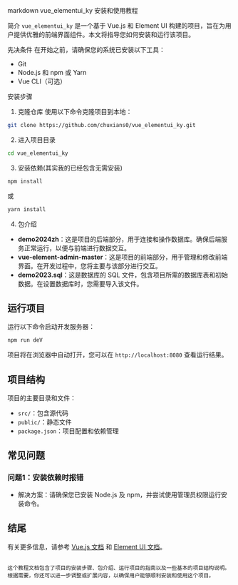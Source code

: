 markdown
vue_elementui_ky 安装和使用教程

 简介
`vue_elementui_ky` 是一个基于 Vue.js 和 Element UI 构建的项目，旨在为用户提供优雅的前端界面组件。本文将指导您如何安装和运行该项目。

 先决条件
在开始之前，请确保您的系统已安装以下工具：
- Git
- Node.js 和 npm 或 Yarn
- Vue CLI（可选）

 安装步骤

1. 克隆仓库
使用以下命令克隆项目到本地：
```bash
git clone https://github.com/chuxians0/vue_elementui_ky.git
```

2. 进入项目目录
```bash
cd vue_elementui_ky
```
3. 安装依赖(其实我的已经包含无需安装)
```bash
npm install
```
或
```bash
yarn install
```

4. 包介绍
- **demo2024zh**：这是项目的后端部分，用于连接和操作数据库。确保后端服务正常运行，以便与前端进行数据交互。
- **vue-element-admin-master**：这是项目的前端部分，用于管理和修改前端界面。在开发过程中，您将主要与该部分进行交互。
- **demo2023.sql**：这是数据库的 SQL 文件，包含项目所需的数据库表和初始数据。在设置数据库时，您需要导入该文件。

## 运行项目
运行以下命令启动开发服务器：
```bash
npm run deV
```
项目将在浏览器中自动打开，您可以在 `http://localhost:8080` 查看运行结果。

## 项目结构
项目的主要目录和文件：
- `src/`：包含源代码
- `public/`：静态文件
- `package.json`：项目配置和依赖管理

## 常见问题
### 问题1：安装依赖时报错
- 解决方案：请确保您已安装 Node.js 及 npm，并尝试使用管理员权限运行安装命令。

## 结尾
有关更多信息，请参考 [Vue.js 文档](https://vuejs.org) 和 [Element UI 文档](https://element.eleme.io/#/zh-CN/component/installation)。
```

这个教程文档包含了项目的安装步骤、包介绍、运行项目的指南以及一些基本的项目结构说明。根据需要，你还可以进一步调整或扩展内容，以确保用户能够顺利安装和使用这个项目。
